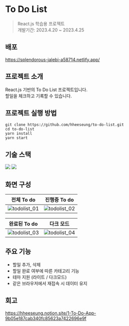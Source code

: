 # To Do List
> React.js 학습용 프로젝트<br> 개발기간: 2023.4.20 ~ 2023.4.25

## 배포
https://splendorous-jalebi-a58714.netlify.app/

## 프로젝트 소개
React.js 기반의 To Do List 프로젝트입니다.<br>
할일을 체크하고 기록할 수 있습니다. 

## 프로젝트 실행 방법

```
git clone https://github.com/hheeseung/to-do-list.git
cd to-do-list
yarn install
yarn start
```

## 기술 스택
<img src="https://img.shields.io/badge/React-61DAFB?style=for-the-badge&logo=React&logoColor=white"> <img src="https://img.shields.io/badge/JavaScript-F7DF1E?style=for-the-badge&logo=JavaScript&logoColor=white">

## 화면 구성
|전체 To do|진행중 To do|
|----------|-----------|
|![todolist_01](https://github.com/hheeseung/to-do-list/assets/87454393/249a528f-60b7-4905-a97b-404bfb9e6290)|![todolist_02](https://github.com/hheeseung/to-do-list/assets/87454393/3f70a346-5d51-4dd0-9ef9-f9f3a2981365)

|완료된 To do|다크 모드|
|------------|--------|
|![todolist_03](https://github.com/hheeseung/to-do-list/assets/87454393/8c5cf9f2-22c5-4662-82e2-05c2d3ed7693)|![todolist_04](https://github.com/hheeseung/to-do-list/assets/87454393/8b093f2c-6bec-446a-a60e-83c8f1ce266d)|

## 주요 기능
- 할일 추가, 삭제
- 할일 완료 여부에 따른 카테고리 기능
- 테마 지원 (라이트 / 다크모드)
- 같은 브라우저에서 재접속 시 데이터 유지

## 회고
https://hheeseung.notion.site/1-To-Do-App-9b05e187cab340fc85623a7422696e9f
